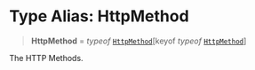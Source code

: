 # Type Alias: HttpMethod

> **HttpMethod** = *typeof* [`HttpMethod`](../variables/HttpMethod.md)\[keyof *typeof* [`HttpMethod`](../variables/HttpMethod.md)\]

The HTTP Methods.
